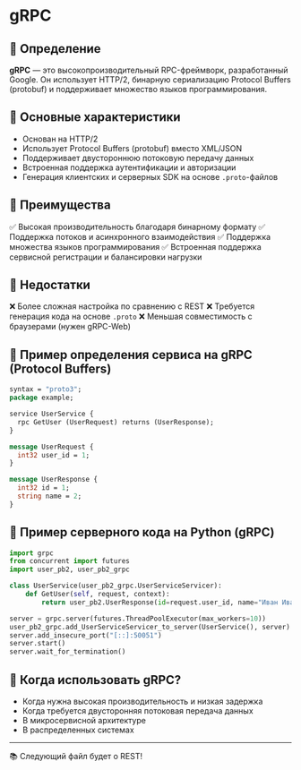 # gRPC

## 📌 Определение
**gRPC** — это высокопроизводительный RPC-фреймворк, разработанный Google. Он использует HTTP/2, бинарную сериализацию Protocol Buffers (protobuf) и поддерживает множество языков программирования.

## 📌 Основные характеристики
- Основан на HTTP/2
- Использует Protocol Buffers (protobuf) вместо XML/JSON
- Поддерживает двустороннюю потоковую передачу данных
- Встроенная поддержка аутентификации и авторизации
- Генерация клиентских и серверных SDK на основе `.proto`-файлов

## 📌 Преимущества
✅ Высокая производительность благодаря бинарному формату
✅ Поддержка потоков и асинхронного взаимодействия
✅ Поддержка множества языков программирования
✅ Встроенная поддержка сервисной регистрации и балансировки нагрузки

## 📌 Недостатки
❌ Более сложная настройка по сравнению с REST
❌ Требуется генерация кода на основе `.proto`
❌ Меньшая совместимость с браузерами (нужен gRPC-Web)

## 📌 Пример определения сервиса на gRPC (Protocol Buffers)
```proto
syntax = "proto3";
package example;

service UserService {
  rpc GetUser (UserRequest) returns (UserResponse);
}

message UserRequest {
  int32 user_id = 1;
}

message UserResponse {
  int32 id = 1;
  string name = 2;
}
```

## 📌 Пример серверного кода на Python (gRPC)
```python
import grpc
from concurrent import futures
import user_pb2, user_pb2_grpc

class UserService(user_pb2_grpc.UserServiceServicer):
    def GetUser(self, request, context):
        return user_pb2.UserResponse(id=request.user_id, name="Иван Иванов")

server = grpc.server(futures.ThreadPoolExecutor(max_workers=10))
user_pb2_grpc.add_UserServiceServicer_to_server(UserService(), server)
server.add_insecure_port("[::]:50051")
server.start()
server.wait_for_termination()
```

## 📌 Когда использовать gRPC?
- Когда нужна высокая производительность и низкая задержка
- Когда требуется двусторонняя потоковая передача данных
- В микросервисной архитектуре
- В распределенных системах

---
📚 Следующий файл будет о REST!